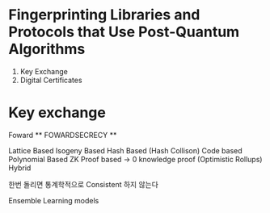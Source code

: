 # Fingerprinting Libraries and Protocols that Use Post-Quantum Algorithms
1. Key Exchange
2. Digital Certificates

# Key exchange
Foward ** FOWARDSECRECY **


Lattice Based
Isogeny Based
Hash Based (Hash Collison)
Code based
Polynomial Based
ZK Proof based -> 0 knowledge proof (Optimistic Rollups)
Hybrid

한번 돌리면 통계학적으로 Consistent 하지 않는다

Ensemble Learning models



